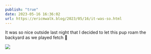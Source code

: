 ```yaml
---
publish: "true"
date: 2023-05-16 16:36:02
url: https://ericmwalk.blog/2023/05/16/it-was-so.html
---
```

It was so nice outside last night that I decided to let this pup roam the backyard as we played fetch 🐶

![](https://ericmwalk.blog/uploads/2023/bba3bf62cc.jpg)